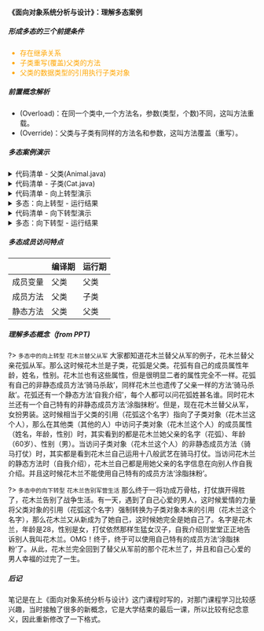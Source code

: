 #### 《面向对象系统分析与设计》：理解多态案例

##### 形成多态的三个前提条件
<div style="color:orange">

- 存在继承关系
- 子类重写(覆盖)父类的方法
- 父类的数据类型的引用执行子类对象

</div>


##### 前置概念解析

- (Overload)：在同一个类中,一个方法名，参数(类型，个数)不同，这叫方法重载。
- (Override)：父类与子类有同样的方法名和参数，这叫方法覆盖（重写）。



##### 多态案例演示
<details>
<summary>代码清单 - 父类(Animal.java)</summary>

```java
public class Animal {

	int num = 10;//成员变量
	static int age = 20;//静态成员变量
	
	public void eat(){ System.out.println("动物吃饭"); }
	
	public static void sleep(){ System.out.println("动物睡觉"); }
	
	public static void run(){ System.out.println("动物跑步"); }
}
```
</details>

<details>
<summary>代码清单 - 子类(Cat.java)</summary>

```java
public class Cat extends Animal {

	int num = 80;//成员变量
	static int age = 90;//静态成员变量
	String name = "TomCat";//父类没有的成员变量
	
	public void eat(){System.out.println("猫吃饭");}
	
	public static void sleep(){System.out.println("猫在睡觉");}
	
	public void catchMouse(){System.out.println("猫捉老鼠");}
}
```
</details>


<details>
<summary>代码清单 - 向上转型演示</summary>

```java
@Test
public void testToUpType() {
    /*父类的数据类型的引用执行子类对象 */
    Animal animal = new Cat();
    animal.eat();  //子类覆盖父类的非静态方法:猫吃饭
    animal.sleep();//子类虽然覆盖了父类的静态方法但仍然执行父类的静态方法:动物睡觉
    animal.run();  //子类没有覆盖父类的非静态方法:动物跑步
    System.out.println("父类非静态属性(num):"+animal.num);
    System.out.println("父类的静态属性(age):"+animal.age);

    /**多态后不能使用子类特有的属性和方法*/
    // animal.catchMouse();
    // System.out.println(animal.name);
}
```
</details>


<details>
<summary>多态：向上转型 - 运行结果</summary>

```
猫吃饭
动物睡觉
动物跑步
父类非静态属性(num):10
父类的静态属性(age):20
```
</details>


<details>
<summary>代码清单 - 向下转型演示</summary>

```java
@Test
public void testToDownType() {
    Cat cat = (Cat) animal;
    cat.eat();
    cat.sleep();
    cat.run(); // 父类的静态方法  子类没有重写
    cat.catchMouse();
    System.out.println("子类非静态属性(num):"+cat.num);
    System.out.println("子类的静态属性(age):"+cat.age);
    System.out.println("父类没有的子类的属性(name):"+cat.name);
}
```
</details>

<details>
<summary>多态：向下转型 - 运行结果</summary>


```
猫吃饭
猫在睡觉
动物跑步
猫捉老鼠
子类非静态属性(num):80
子类的静态属性(age):90
父类没有的子类的属性(name):TomCat
```
</details>


##### 多态成员访问特点

|          | 编译期 | 运行期 |
| -------- | ------ | ------ |
| 成员变量 | 父类   | 父类   |
| 成员方法 | 父类   | 子类   |
| 静态方法 | 父类   | 父类   |

##### 理解多态概念（from PPT)
?> `多态中的向上转型` `花木兰替父从军` 大家都知道花木兰替父从军的例子，花木兰替父亲花弧从军。那么这时候花木兰是子类，花弧是父类。花弧有自己的成员属性年龄，姓名，性别。花木兰也有这些属性，但是很明显二者的属性完全不一样。花弧有自己的非静态成员方法‘骑马杀敌’，同样花木兰也遗传了父亲一样的方法‘骑马杀敌’。花弧还有一个静态方法‘自我介绍’，每个人都可以问花弧姓甚名谁。同时花木兰还有一个自己特有的非静态成员方法‘涂脂抹粉’。但是，现在花木兰替父从军，女扮男装。这时候相当于父类的引用（花弧这个名字）指向了子类对象（花木兰这个人），那么在其他类（其他的人）中访问子类对象（花木兰这个人）的成员属性（姓名，年龄，性别）时，其实看到的都是花木兰她父亲的名字（花弧）、年龄（60岁）、性别（男）。当访问子类对象（花木兰这个人）的非静态成员方法（骑马打仗）时，其实都是看到花木兰自己运用十八般武艺在骑马打仗。当访问花木兰的静态方法时（自我介绍），花木兰自己都是用她父亲的名字信息在向别人作自我介绍。并且这时候花木兰不能使用自己特有的成员方法‘涂脂抹粉’。



?> `多态中的向下转型` `花木兰告别军营生活` 那么终于一将功成万骨枯，打仗旗开得胜了，花木兰告别了战争生活。有一天，遇到了自己心爱的男人，这时候爱情的力量将父类对象的引用（花弧这个名字）强制转换为子类对象本来的引用（花木兰这个名字），那么花木兰又从新成为了她自己，这时候她完全是她自己了。名字是花木兰，年龄是28，性别是女，打仗依然那样生猛女汉子，自我介绍则堂堂正正地告诉别人我叫花木兰。OMG！终于，终于可以使用自己特有的成员方法‘涂脂抹粉’了。从此，花木兰完全回到了替父从军前的那个花木兰了，并且和自己心爱的男人幸福的过完了一生。



##### 后记

笔记是在上《面向对象系统分析与设计》这门课程时写的，对那门课程学习比较感兴趣，当时接触了很多的新概念，它是大学结束的最后一课，所以比较有纪念意义，因此重新修改了一下格式。
